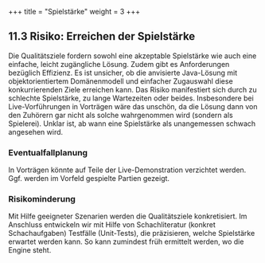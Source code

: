 +++
title = "Spielstärke"
weight = 3
+++

## 11.3 Risiko: Erreichen der Spielstärke
Die Qualitätsziele fordern sowohl eine akzeptable Spielstärke wie auch eine einfache, leicht zugängliche Lösung. Zudem gibt es Anforderungen bezüglich Effizienz. Es ist unsicher, ob die anvisierte Java-Lösung mit objektorientiertem Domänenmodell und einfacher Zugauswahl diese konkurrierenden Ziele erreichen kann.
Das Risiko manifestiert sich durch zu schlechte Spielstärke, zu lange Wartezeiten oder beides. Insbesondere bei Live-Vorführungen in Vorträgen wäre das unschön, da die Lösung dann von den Zuhörern gar nicht als solche wahrgenommen wird (sondern als Spielerei). Unklar ist, ab wann eine Spielstärke als unangemessen schwach angesehen wird.

### Eventualfallplanung
In Vorträgen könnte auf Teile der Live-Demonstration verzichtet werden. Ggf. werden im Vorfeld gespielte Partien gezeigt.

### Risikominderung
Mit Hilfe geeigneter Szenarien werden die Qualitätsziele konkretisiert. Im Anschluss entwickeln wir mit Hilfe von Schachliteratur (konkret Schachaufgaben) Testfälle (Unit-Tests), die präzisieren, welche Spielstärke erwartet werden kann. So kann zumindest früh ermittelt werden, wo die Engine steht.
